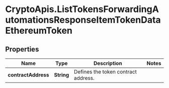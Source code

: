# CryptoApis.ListTokensForwardingAutomationsResponseItemTokenDataEthereumToken

## Properties

Name | Type | Description | Notes
------------ | ------------- | ------------- | -------------
**contractAddress** | **String** | Defines the token contract address. | 


